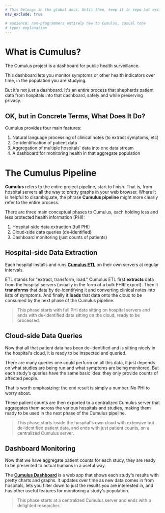 ```yaml
---
# This belongs in the global docs. Until then, keep it in repo but excluded.
nav_exclude: true

# audience: non-programmers entirely new to Cumulus, casual tone
# type: explanation
---
```


# What is Cumulus?

The Cumulus project is a dashboard for public health surveillance.

This dashboard lets you monitor symptoms or other health indicators over time,
in the population you are studying.

But it's not _just_ a dashboard.
It's an entire process that shepherds patient data from hospitals into that dashboard,
safely and while preserving privacy.

## OK, but in Concrete Terms, What Does It Do?

Cumulus provides four main features:

1. Natural language processing of clinical notes (to extract symptoms, etc)
2. De-identification of patient data
3. Aggregation of multiple hospitals' data into one data stream
4. A dashboard for monitoring health in that aggregate population

# The Cumulus Pipeline

**Cumulus** refers to the entire project pipeline, start to finish.
That is, from hospital servers all the way to pretty graphs in your web browser.
Where it is helpful to disambiguate, the phrase **Cumulus pipeline** might more clearly refer to
the entire process.

There are three main conceptual phases to Cumulus, each holding less and less protected health
information (PHI):

1. Hospital-side data extraction (full PHI)
1. Cloud-side data queries (de-identified)
1. Dashboard monitoring (just counts of patients)

## Hospital-side Data Extraction

Each hospital installs and runs [**Cumulus ETL**](https://github.com/smart-on-fhir/cumulus-etl) on
their own servers at regular intervals.

ETL stands for "extract, transform, load."
Cumulus ETL first **extracts** data from the hospital servers (usually in the form of
a bulk FHIR export).
Then it **transforms** that data by de-identifying it and converting clinical notes into lists of
symptoms.
And finally it **loads** that data onto the cloud to be consumed by the next phase of the Cumulus
pipeline.

> This phase starts with full PHI data sitting on hospital servers and
> ends with de-identified data sitting on the cloud, ready to be processed.

## Cloud-side Data Queries

Now that all that patient data has been de-identified and is sitting nicely in the hospital's
cloud, it is ready to be inspected and queried.

There are many queries one could perform on all this data, it just depends on what studies are
being run and what symptoms are being monitored.
But each study's queries have the same basic idea: they only provide counts of affected people.

That is worth emphasizing: the end result is simply a number.
No PHI to worry about.

These patient counts are then exported to a centralized Cumulus server that aggregates them across
the various hospitals and studies, making them ready to be used in the next phase of the Cumulus
pipeline.

> This phase starts inside the hospital's own cloud with extensive but de-identified patient data,
> and ends with just patient counts, on a centralized Cumulus server.

## Dashboard Monitoring

Now that we have aggregate patient counts for each study, they are ready to be presented to actual
humans in a useful way.

The [**Cumulus Dashboard**](https://github.com/smart-on-fhir/cumulus-app) is a web app that shows
each study's results with pretty charts and graphs.
It updates over time as new data comes in from hospitals,
lets you filter down to just the results you are interested in,
and has other useful features for monitoring a study's population.

> This phase starts at a centralized Cumulus server and ends with a delighted researcher.

